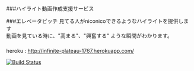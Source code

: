 ###ハイライト動画作成支援サービス

###エレベータピッチ
見てる人がniconicoできるようなハイライトを提供します  
動画を見ている時に、"高まる"、"興奮する" ような瞬間がわかります。  

###
heroku : http://infinite-plateau-1767.herokuapp.com/

[![Build Status](https://travis-ci.org/yuya-painapo/want_to.svg?branch=master)](https://travis-ci.org/yuya-painapo/want_to)
